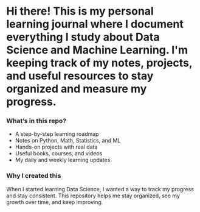 # Hi there! This is my personal learning journal where I document everything I study about Data Science and Machine Learning. I'm keeping track of my notes, projects, and useful resources to stay organized and measure my progress.  

### What’s in this repo?  
- A step-by-step learning roadmap  
- Notes on Python, Math, Statistics, and ML  
- Hands-on projects with real data  
- Useful books, courses, and videos  
- My daily and weekly learning updates  

### Why I created this  
When I started learning Data Science, I wanted a way to track my progress and stay consistent. This repository helps me stay organized, see my growth over time, and keep improving.
